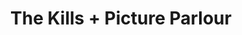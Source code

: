 ---
layout: post
category: concert
title: The Kills + Picture Parlour
artists: 
- The Kills
- Picture Parlour
place: 
- L'Olympia
country: France
city: Paris
---